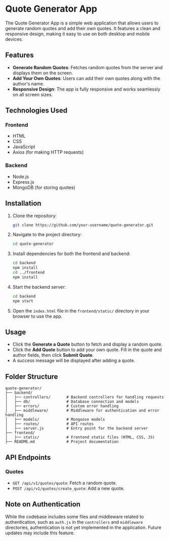 # Quote Generator App

The Quote Generator App is a simple web application that allows users to generate random quotes and add their own quotes. It features a clean and responsive design, making it easy to use on both desktop and mobile devices.

## Features

- **Generate Random Quotes**: Fetches random quotes from the server and displays them on the screen.
- **Add Your Own Quotes**: Users can add their own quotes along with the author's name.
- **Responsive Design**: The app is fully responsive and works seamlessly on all screen sizes.

## Technologies Used

### Frontend
- HTML
- CSS
- JavaScript
- Axios (for making HTTP requests)

### Backend
- Node.js
- Express.js
- MongoDB (for storing quotes)

## Installation

1. Clone the repository:
   ```bash
   git clone https://github.com/your-username/quote-generator.git
   ```

2. Navigate to the project directory:
   ```bash
   cd quote-generator
   ```

3. Install dependencies for both the frontend and backend:
   ```bash
   cd backend
   npm install
   cd ../frontend
   npm install
   ```

4. Start the backend server:
   ```bash
   cd backend
   npm start
   ```

5. Open the `index.html` file in the `frontend/static/` directory in your browser to use the app.

## Usage

- Click the **Generate a Quote** button to fetch and display a random quote.
- Click the **Add Quote** button to add your own quote. Fill in the quote and author fields, then click **Submit Quote**.
- A success message will be displayed after adding a quote.

## Folder Structure

```
quote-generator/
├── backend/
│   ├── controllers/       # Backend controllers for handling requests
│   ├── db/                # Database connection and models
│   ├── errors/            # Custom error handling
│   ├── middleware/        # Middleware for authentication and error handling
│   ├── models/            # Mongoose models
│   ├── routes/            # API routes
│   ├── server.js          # Entry point for the backend server
├── frontend/
│   ├── static/            # Frontend static files (HTML, CSS, JS)
├── README.md              # Project documentation
```

## API Endpoints

### Quotes
- `GET /api/v1/quotes/quote`: Fetch a random quote.
- `POST /api/v1/quotes/create_quote`: Add a new quote.

## Note on Authentication

While the codebase includes some files and middleware related to authentication, such as `auth.js` in the `controllers` and `middleware` directories, authentication is not yet implemented in the application. Future updates may include this feature.
